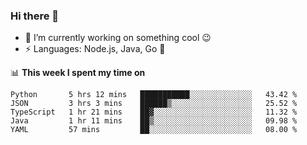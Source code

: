 ### Hi there 👋

<!--
**nodejh/nodejh** is a ✨ _special_ ✨ repository because its `README.md` (this file) appears on your GitHub profile.

Here are some ideas to get you started:

- 🔭 I’m currently working on ...
- 🌱 I’m currently learning ...
- 👯 I’m looking to collaborate on ...
- 🤔 I’m looking for help with ...
- 💬 Ask me about ...
- 📫 How to reach me: ...
- 😄 Pronouns: ...
- ⚡ Fun fact: ...
-->

- 🔭 I’m currently working on something cool :wink:
- ⚡ Languages: Node.js, Java, Go :thought_balloon:

📊 **This week I spent my time on**

<!--START_SECTION:waka-->
```text
Python       5 hrs 12 mins   ███████████░░░░░░░░░░░░░░   43.42 % 
JSON         3 hrs 3 mins    ██████▒░░░░░░░░░░░░░░░░░░   25.52 % 
TypeScript   1 hr 21 mins    ██▓░░░░░░░░░░░░░░░░░░░░░░   11.32 % 
Java         1 hr 11 mins    ██▒░░░░░░░░░░░░░░░░░░░░░░   09.98 % 
YAML         57 mins         ██░░░░░░░░░░░░░░░░░░░░░░░   08.00 % 
```
<!--END_SECTION:waka-->


<!--
:traffic_light: **Visitors**

![visitors](https://visitor-badge.glitch.me/badge?page_id=nodejh.nodejh)
-->
